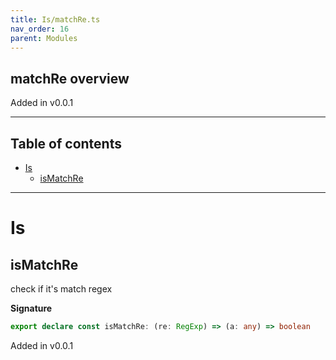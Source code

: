 ```yaml
---
title: Is/matchRe.ts
nav_order: 16
parent: Modules
---
```


## matchRe overview

Added in v0.0.1

---

<h2 class="text-delta">Table of contents</h2>

- [Is](#is)
  - [isMatchRe](#ismatchre)

---

# Is

## isMatchRe

check if it's match regex

**Signature**

```ts
export declare const isMatchRe: (re: RegExp) => (a: any) => boolean
```

Added in v0.0.1
